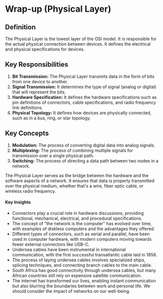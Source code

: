 # Wrap-up (Physical Layer)

## Definition
The Physical Layer is the lowest layer of the OSI model. It is responsible for the actual physical connection between devices. It defines the electrical and physical specifications for devices.

## Key Responsibilities
1. **Bit Transmission:** The Physical Layer transmits data in the form of bits from one device to another.
2. **Signal Transmission:** It determines the type of signal (analog or digital) that will represent the bits.
3. **Hardware Specification:** It defines the hardware specifications such as pin definitions of connectors, cable specifications, and radio frequency link definitions.
4. **Physical Topology:** It defines how devices are physically connected, such as in a bus, ring, or star topology.

## Key Concepts
1. **Modulation:** The process of converting digital data into analog signals.
2. **Multiplexing:** The process of combining multiple signals for transmission over a single physical path.
3. **Switching:** The process of directing a data path between two nodes in a network.

The Physical Layer serves as the bridge between the hardware and the software aspects of a network. It ensures that data is properly transmitted over the physical medium, whether that's a wire, fiber optic cable, or wireless radio frequency.

#### Key Insights

- Connectors play a crucial role in hardware discussions, providing functional, mechanical, electrical, and procedural specifications.
- The concept of "the network is the computer" has evolved over time, with examples of diskless computers and the advantages they offered.
- Different types of connectors, such as serial and parallel, have been used in computer hardware, with modern computers moving towards fewer external connectors like USB-C.
- Undersea cables have been instrumental in international communication, with the first successful transatlantic cable laid in 1858.
- The process of laying undersea cables involves specialized ships, splicing techniques, and connecting branch cables to the main cable.
- South Africa has good connectivity through undersea cables, but many African countries still rely on expensive satellite communication.
- The internet has transformed our lives, enabling instant communication but also blurring the boundaries between work and personal life. We should consider the impact of networks on our well-being.
